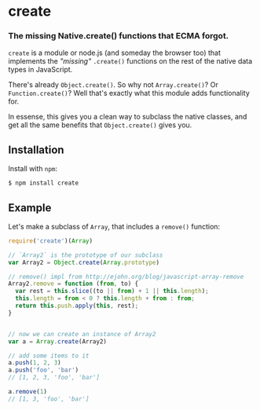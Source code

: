 create
=========
### The missing Native.create() functions that ECMA forgot.

`create` is a module or node.js (and someday the browser too) that implements the
*"missing"* `.create()` functions on the rest of the native data types in
JavaScript.

There's already `Object.create()`. So why not `Array.create()`? Or
`Function.create()`? Well that's exactly what this module adds functionality for.

In essense, this gives you a clean way to subclass the native classes, and get
all the same benefits that `Object.create()` gives you.


Installation
------------

Install with `npm`:

``` bash
$ npm install create
```


Example
-------

Let's make a subclass of `Array`, that includes a `remove()` function:

``` js
require('create')(Array)

// `Array2` is the prototype of our subclass
var Array2 = Object.create(Array.prototype)

// remove() impl from http://ejohn.org/blog/javascript-array-remove
Array2.remove = function (from, to) {
  var rest = this.slice((to || from) + 1 || this.length);
  this.length = from < 0 ? this.length + from : from;
  return this.push.apply(this, rest);
}


// now we can create an instance of Array2
var a = Array.create(Array2)

// add some items to it
a.push(1, 2, 3)
a.push('foo', 'bar')
// [1, 2, 3, 'foo', 'bar']

a.remove(1)
// [1, 3, 'foo', 'bar']
```
